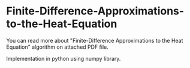 # Finite-Difference-Approximations-to-the-Heat-Equation
You can read more about "Finite-Difference Approximations to the Heat Equation" algorithm on attached PDF file.

Implementation in python using numpy library.
